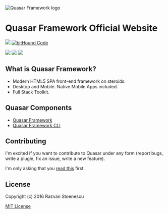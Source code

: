 ![Quasar Framework logo](http://quasar-framework.org/images/quasar-logo.png)

# Quasar Framework Official Website

<a href="https://codeclimate.com/github/rstoenescu/quasar-site"><img src="https://codeclimate.com/github/rstoenescu/quasar-site/badges/gpa.svg" /></a>
<a href="https://www.bithound.io/github/rstoenescu/quasar-site"><img src="https://www.bithound.io/github/rstoenescu/quasar-site/badges/code.svg" alt="bitHound Code"></a>

<a href="https://david-dm.org/rstoenescu/quasar-site" title="Dependency status"><img src="https://david-dm.org/rstoenescu/quasar-site.svg"/></a>
<a href="https://david-dm.org/rstoenescu/quasar-site#info=devDependencies" title="devDependency status"><img src="https://david-dm.org/rstoenescu/quasar-site/dev-status.svg"/></a>
<a href="https://david-dm.org/rstoenescu/quasar-site#info=optionalDependencies" title="optionalDependency status"><img src="https://david-dm.org/rstoenescu/quasar-site/optional-status.svg"/></a>

## What is Quasar Framework?

* Modern HTML5 SPA front-end framework on steroids.
* Desktop and Mobile. Native Mobile Apps included.
* Full Stack Toolkit.

## Quasar Components

* [Quasar Framework](https://github.com/rstoenescu/quasar-framework)
* [Quasar Framework CLI](https://github.com/rstoenescu/quasar-cli)

## Contributing

I'm excited if you want to contribute to Quasar under any form (report bugs, write a plugin, fix an issue, write a new feature).

I'm only asking that you [read this](http://quasar-framework.org/guide/contributing-to-quasar.html) first.

## License

Copyright (c) 2016 Razvan Stoenescu

[MIT License](http://en.wikipedia.org/wiki/MIT_License)
